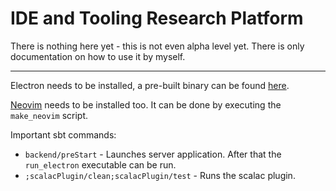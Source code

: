 # IDE and Tooling Research Platform

There is nothing here yet - this is not even alpha level yet. There is only documentation on how to use it by myself.

---

Electron needs to be installed, a pre-built binary can be found [here](https://github.com/atom/electron/releases).

[Neovim](https://github.com/neovim/neovim) needs to be installed too. It can be done by executing the `make_neovim` script.

Important sbt commands:

- `backend/preStart` - Launches server application. After that the `run_electron` executable can be run.
- `;scalacPlugin/clean;scalacPlugin/test` - Runs the scalac plugin.

